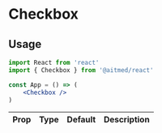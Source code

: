 # Checkbox

## Usage

```jsx
import React from 'react'
import { Checkbox } from '@aitmed/react'

const App = () => (
    <Checkbox />
)
```


| Prop | Type | Default | Description |
| ---- | ---- | ------- | ----------- |
